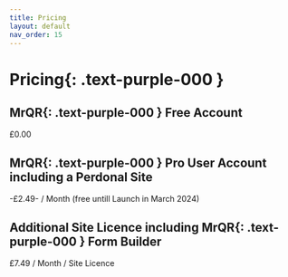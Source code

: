 ```yaml
---
title: Pricing
layout: default
nav_order: 15
---
```


# **Pricing**{: .text-purple-000 }

## **MrQR**{: .text-purple-000 } Free Account

£0.00

## **MrQR**{: .text-purple-000 } Pro User Account including a Perdonal Site

-£2.49- / Month (free untill Launch in March 2024)

## Additional Site Licence including **MrQR**{: .text-purple-000 } Form Builder
£7.49 / Month / Site Licence

